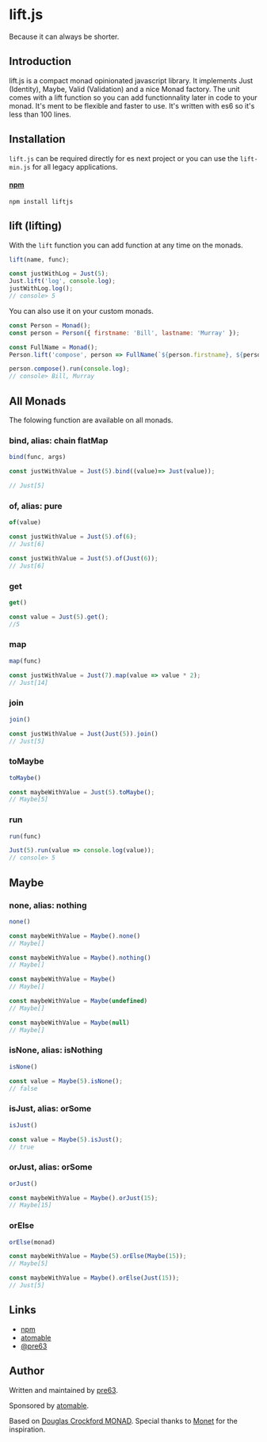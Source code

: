 # lift.js
Because it can always be shorter.

## Introduction
lift.js is a compact monad opinionated javascript library. It implements Just (Identity), Maybe, Valid (Validation) and a nice Monad factory. The unit comes with a lift function so you can add functionnality later in code to your monad. It's ment to be flexible and faster to use. It's written with es6 so it's less than 100 lines.

## Installation
`lift.js` can be required directly for es next project or you can use the `lift-min.js` for all legacy applications.

#### [npm](https://www.npmjs.com/package/liftjs)
```
npm install liftjs
```

## lift (lifting)

With the `lift` function you can add function at any time on the monads.

```javascript
lift(name, func);
```
```javascript
const justWithLog = Just(5);
Just.lift('log', console.log);
justWithLog.log();
// console> 5
```

You can also use it on your custom monads.

```javascript
const Person = Monad();
const person = Person({ firstname: 'Bill', lastname: 'Murray' });

const FullName = Monad();
Person.lift('compose', person => FullName(`${person.firstname}, ${person.lastname}`));

person.compose().run(console.log);
// console> Bill, Murray
```

## All Monads

The folowing function are available on all monads.

### bind, alias: chain flatMap
```javascript
bind(func, args)
```
```javascript
const justWithValue = Just(5).bind((value)=> Just(value));

// Just[5]
```
### of, alias: pure
```javascript
of(value)
```
```javascript
const justWithValue = Just(5).of(6);
// Just[6]

const justWithValue = Just(5).of(Just(6));
// Just[6]
```
### get
```javascript
get()
```
```javascript
const value = Just(5).get();
//5
```

### map
```javascript
map(func)
```
```javascript
const justWithValue = Just(7).map(value => value * 2);
// Just[14]
```

### join
```javascript
join()
```
```javascript
const justWithValue = Just(Just(5)).join()
// Just[5]
```
### toMaybe
```javascript
toMaybe()
```
```javascript
const maybeWithValue = Just(5).toMaybe();
// Maybe[5]
```

### run
```javascript
run(func)
```
```javascript
Just(5).run(value => console.log(value));
// console> 5
```

## Maybe

### none, alias: nothing
```javascript
none()
```
```javascript
const maybeWithValue = Maybe().none()
// Maybe[]

const maybeWithValue = Maybe().nothing()
// Maybe[]

const maybeWithValue = Maybe()
// Maybe[]

const maybeWithValue = Maybe(undefined)
// Maybe[]

const maybeWithValue = Maybe(null)
// Maybe[]
```

### isNone, alias: isNothing
```javascript
isNone()
```
```javascript
const value = Maybe(5).isNone();
// false
```

### isJust, alias: orSome
```javascript
isJust()
```
```javascript
const value = Maybe(5).isJust();
// true
```

### orJust, alias: orSome
```javascript
orJust()
```
```javascript
const maybeWithValue = Maybe().orJust(15);
// Maybe[15]
```

### orElse
```javascript
orElse(monad)
```
```javascript
const maybeWithValue = Maybe(5).orElse(Maybe(15));
// Maybe[5]

const maybeWithValue = Maybe().orElse(Just(15));
// Just[5]
```

## Links

- [npm](https://www.npmjs.com/package/liftjs)
- [atomable](https://twitter.com/atomable)
- [@pre63](http://twitter.com/pre63)

## Author

Written and maintained by [pre63](http://twitter.com/pre63).

Sponsored by [atomable](https://atomable.io).

Based on [Douglas Crockford MONAD](https://github.com/douglascrockford/monad/blob/master/monad.js).
Special thanks to [Monet](https://github.com/cwmyers/monet.js) for the inspiration.

